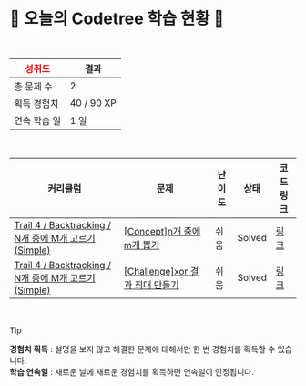 # 🌲 오늘의 Codetree 학습 현황 🌲

<br />

| <span style="color:red;display:block;text-align:center;"> **성취도**</span> | 결과 |
|---|---|
| 총 문제 수 | 2 |
| 획득 경험치 | 40 / 90 XP |
| 연속 학습 일 | 1 일 |

<br />

|커리큘럼|문제|난이도|상태|코드 링크|
|---|---|---|---|---|
|[Trail 4 / Backtracking / N개 중에 M개 고르기(Simple)](https://www.codetree.ai/trail-info/intermediate-low/)|[[Concept]n개 중에 m개 뽑기](https://www.codetree.ai/trails/complete/curated-cards/intro-n-choose-m/)|쉬움|Solved|[링크](https://github.com/s13121312/first-algo/blob/main/250121/n%EA%B0%9C%20%EC%A4%91%EC%97%90%20m%EA%B0%9C%20%EB%BD%91%EA%B8%B0/n-choose-m.cpp)|
|[Trail 4 / Backtracking / N개 중에 M개 고르기(Simple)](https://www.codetree.ai/trail-info/intermediate-low/)|[[Challenge]xor 결과 최대 만들기](https://www.codetree.ai/trails/complete/curated-cards/challenge-max-of-xor/)|쉬움|Solved|[링크](https://github.com/s13121312/first-algo/blob/main/250121/xor%20%EA%B2%B0%EA%B3%BC%20%EC%B5%9C%EB%8C%80%20%EB%A7%8C%EB%93%A4%EA%B8%B0/max-of-xor.cpp)|


<br />

> [!TIP]
> **경험치 획득** : 설명을 보지 않고 해결한 문제에 대해서만 한 번 경험치를 획득할 수 있습니다.  
> **학습 연속일** : 새로운 날에 새로운 경험치를 획득하면 연속일이 인정됩니다.

